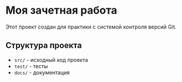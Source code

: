 # Моя зачетная работа

Этот проект создан для практики с системой контроля версий Git.

## Структура проекта
* `src/` - исходный код проекта
* `test/` - тесты
* `docs/` - документация
